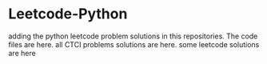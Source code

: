 # Leetcode-Python
adding the python leetcode problem solutions in this repositories. 
The code files are here.
all CTCI problems solutions are here.
some leetcode solutions are here








































































































































































































































































































































































































































































































































































































































































































































































































































































































































